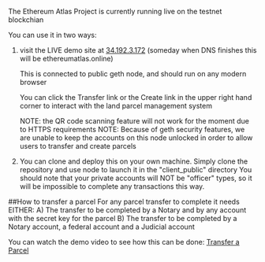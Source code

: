 The Ethereum Atlas Project is currently running live on the testnet blockchian

You can use it in two ways:
1) visit the LIVE demo site at <a href=http://34.192.3.172>34.192.3.172</a> (someday when DNS finishes
   this will be ethereumatlas.online)

   This is connected to public geth node, and should run on any modern browser

   You can click the Transfer link or the Create link in the upper right hand corner to interact with the land parcel management system

   NOTE: the QR code scanning feature will not work for the moment due to HTTPS requirements
   NOTE: Because of geth security features, we are unable to keep the accounts on this node unlocked
   in order to allow users to transfer and create parcels

2) You can clone and deploy this on your own machine. Simply clone the repository and use node to launch it in the "client_public" directory
  You should note that your private accounts will NOT be "officer" types, so it will be impossible to complete any transactions this way.



  ##How to transfer a parcel
  For any parcel transfer to complete it needs EITHER:
  A) The transfer to be completed by a Notary and by any account with the secret key for the parcel
  B) The transfer to be completed by a Notary account, a federal account and a Judicial account  

  You can watch the demo video to see how this can be done:
  <a href = https://youtu.be/QMGu2OAwr00 > Transfer a Parcel </a>
